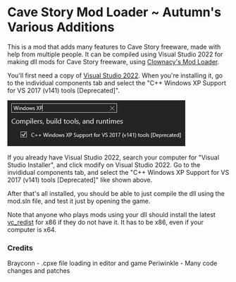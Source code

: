 # Cave Story Mod Loader ~ Autumn's Various Additions
This is a mod that adds many features to Cave Story freeware, made with help from multiple people. It can be compiled using Visual Studio 2022 for making dll mods for Cave Story freeware, using [Clownacy's Mod Loader](https://github.com/Clownacy/Cave-Story-Mod-Loader/releases).

You'll first need a copy of [Visual Studio 2022](https://visualstudio.microsoft.com/downloads/). When you're installing it, go to the individual components tab and select the "C++ Windows XP Support for VS 2017 (v141) tools [Deprecated]".

![v141 tools](WindowsXPSupport.png)

If you already have Visual Studio 2022, search your computer for "Visual Studio Installer", and click modify on Visual Studio 2022. Go to the invididual components tab, and select the "C++ Windows XP Support for VS 2017 (v141) tools [Deprecated]" like shown above.

After that's all installed, you should be able to just compile the dll using the mod.sln file, and test it just by opening the game.

Note that anyone who plays mods using your dll should install the latest [vc_redist](https://aka.ms/vs/17/release/vc_redist.x86.exe) for x86 if they do not have it. It has to be x86, even if your computer is x64.

### Credits

Brayconn - .cpxe file loading in editor and game
Periwinkle - Many code changes and patches
